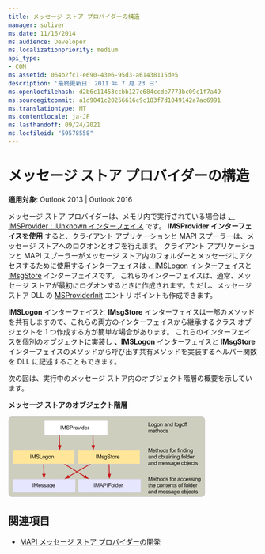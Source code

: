 ```yaml
---
title: メッセージ ストア プロバイダーの構造
manager: soliver
ms.date: 11/16/2014
ms.audience: Developer
ms.localizationpriority: medium
api_type:
- COM
ms.assetid: 064b2fc1-e690-43e6-95d3-a61438115de5
description: '最終更新日: 2011 年 7 月 23 日'
ms.openlocfilehash: d2b6c11453ccbb127c684ccde7773bc09c1f7a49
ms.sourcegitcommit: a1d9041c20256616c9c183f7d1049142a7ac6991
ms.translationtype: MT
ms.contentlocale: ja-JP
ms.lasthandoff: 09/24/2021
ms.locfileid: "59578558"
---
```

# <a name="structure-of-message-store-providers"></a>メッセージ ストア プロバイダーの構造
  
**適用対象**: Outlook 2013 | Outlook 2016 
  
メッセージ ストア プロバイダーは、メモリ内で実行されている場合は [、IMSProvider : IUnknown インターフェイス](imsprovideriunknown.md) です。 **IMSProvider インターフェイスを使用** すると、クライアント アプリケーションと MAPI スプーラーは、メッセージ ストアへのログオンとオフを行えます。 クライアント アプリケーションと MAPI スプーラーがメッセージ ストア内のフォルダーとメッセージにアクセスするために使用するインターフェイスは [、IMSLogon](imslogoniunknown.md) インターフェイスと [IMsgStore](imsgstoreimapiprop.md) インターフェイスです。 これらのインターフェイスは、通常、メッセージ ストアが最初にログオンするときに作成されます。ただし、メッセージ ストア DLL の [MSProviderInit](msproviderinit.md) エントリ ポイントも作成できます。 
  
**IMSLogon** インターフェイスと **IMsgStore** インターフェイスは一部のメソッドを共有しますので、これらの両方のインターフェイスから継承するクラス オブジェクトを 1 つ作成する方が簡単な場合があります。 これらのインターフェイスを個別のオブジェクトに実装し **、IMSLogon** インターフェイスと **IMsgStore** インターフェイスのメソッドから呼び出す共有メソッドを実装するヘルパー関数を DLL に記述することもできます。 
  
次の図は、実行中のメッセージ ストア内のオブジェクト階層の概要を示しています。
  
**メッセージ ストアのオブジェクト階層**
  
![メッセージ ストアのオブジェクト階層](media/storeobj.gif "メッセージ ストアのオブジェクト階層")
  
## <a name="see-also"></a>関連項目

- [MAPI メッセージ ストア プロバイダーの開発](developing-a-mapi-message-store-provider.md)

